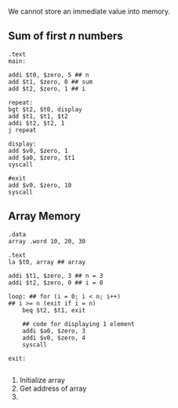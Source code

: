 We cannot store an immediate value into memory.

## Sum of first $n$ numbers

```assembly
.text
main:

addi $t0, $zero, 5 ## n
add $t1, $zero, 0 ## sum
add $t2, $zero, 1 ## i

repeat:
bgt $t2, $t0, display
add $t1, $t1, $t2
addi $t2, $t2, 1
j repeat

display:
add $v0, $zero, 1
add $a0, $zero, $t1
syscall

#exit
add $v0, $zero, 10
syscall
```

## Array Memory

```assembly
.data
array .word 10, 20, 30

.text
la $t0, array ## array 

addi $t1, $zero, 3 ## n = 3
addi $t2, $zero, 0 ## i = 0

loop: ## for (i = 0; i < n; i++)
## i >= n (exit if i = n)
	beq $t2, $t1, exit
	
	## code for displaying 1 element
	addi $a0, $zero, 3
	addi $v0, $zero, 4
	syscall
	
exit:
	
```

1. Initialize array
2. Get address of array
3. 